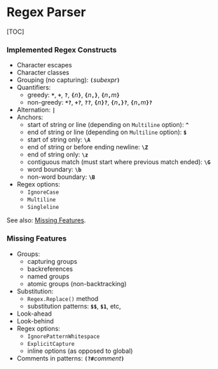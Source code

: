 Regex Parser
============

[TOC]

### Implemented Regex Constructs ###

- Character escapes
- Character classes
- Grouping (no capturing): __`(`__*subexpr*__`)`__
- Quantifiers:
    - greedy: __`*`__, __`+`__, __`?`__, __`{`__*n*__`}`__, __`{`__*n*__`,}`__, __`{`__*n*__`,`__*m*__`}`__
    - non-greedy: __`*?`__, __`+?`__, __`??`__, __`{`__*n*__`}?`__, __`{`__*n*__`,}?`__, __`{`__*n*__`,`__*m*__`}?`__
- Alternation: __`|`__
- Anchors:
    - start of string or line (depending on `Multiline` option): __`^`__
    - end of string or line (depending on `Multiline` option): __`$`__
    - start of string only: __`\A`__
    - end of string or before ending newline: __`\Z`__
    - end of string only: __`\z`__
    - contiguous match (must start where previous match ended): __`\G`__
    - word boundary: __`\b`__
    - non-word boundary: __`\B`__
- Regex options:
    - `IgnoreCase`
    - `Multiline`
    - `Singleline`

See also: [Missing Features](#missing-features).


<a id="missing-features"></a>
### Missing Features ###

- Groups:
    - capturing groups
    - backreferences
    - named groups
    - atomic groups (non-backtracking)
- Substitution:
    - `Regex.Replace()` method
    - substitution patterns: __`$$`__, __`$1`__, etc,
- Look-ahead
- Look-behind
- Regex options:
    - `IgnorePatternWhitespace`
    - `ExplicitCapture`
    - inline options (as opposed to global)
- Comments in patterns: __`(?#`__*comment*__`)`__
